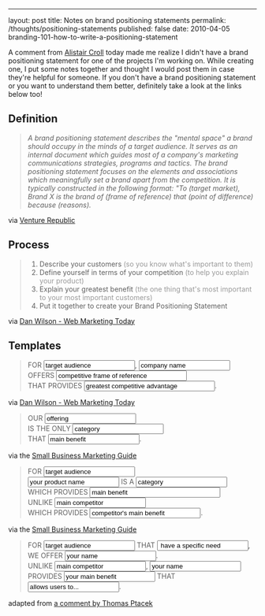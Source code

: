 ---
layout: post
title: Notes on brand positioning statements
permalink: /thoughts/positioning-statements
published: false
date: 2010-04-05
branding-101-how-to-write-a-positioning-statement
<p>A comment from <a href="http://twitter.com/acroll">Alistair Croll</a> today made me realize I didn't have a brand positioning statement for one of the projects I'm working on. While creating one, I put some notes together and thought I would post them in case they're helpful for someone. If you don't have a brand positioning statement or you want to understand them better, definitely take a look at the links below too!</p>
<h2>Definition</h2>
<p>
<blockquote><em>A brand positioning statement describes the "mental space" a brand should occupy in the minds of a target audience. It serves as an internal document which guides most of a company's marketing communications strategies, programs and tactics. The brand positioning statement focuses on the elements and associations which meaningfully set a brand apart from the competition. It is typically constructed in the following format: "To (target market), Brand X is the brand of (frame of reference) that (point of difference) because (reasons).</em></blockquote>
<span class="graphic-subtext">via <a href="http://www.venturerepublic.com/resources/brand_glossary.asp">Venture Republic</a></span>
</p>
<h2>Process</h2>
<p>
<blockquote>
  <ol>
    <li>Describe your customers <span style="color: #999">(so you know what's important to them)</span></li>
    <li>Define yourself in terms of your competition <span style="color: #999">(to help you explain your product)</span></li>
    <li>Explain your greatest benefit <span style="color: #999">(the one thing that's most important to your most important customers)</span></li>
    <li>Put it together to create your Brand Positioning Statement</li>
  </ol>
</blockquote>
<span class="graphic-subtext">via <a href="http://www.wilsonweb.com/tools/danwilson-positioning-statement.htm">Dan Wilson - Web Marketing Today</a></span>
</p>
<h2>Templates</h2>
<p>
<blockquote>
  <span>
    FOR <input class="lite" name="" value="target audience">,
    <input class="lite" name="" value="company name"><br>
    OFFERS <input class="lite" size="30" value="competitive frame of reference" /><br>
    THAT PROVIDES <input class="lite" size="30" value="greatest competitive advantage">.
  </span>
</blockquote>
<span class="graphic-subtext">via <a href="http://www.wilsonweb.com/tools/danwilson-positioning-statement.htm">Dan Wilson - Web Marketing Today</a></span>
</p>
<p>
<blockquote>
  <span>
    OUR <input class="lite" name="" value="offering"><br>
    IS THE ONLY <input class="lite" name="" value="category"><br>
    THAT <input class="lite" name="" value="main benefit">.
  </span>
</blockquote>
<span class="graphic-subtext">via the <a href="http://www.smbmarketingguide.com/brand-strategy/branding-101-how-to-write-a-positioning-statement/">Small Business Marketing Guide</a></span>
</p>
<p>
<blockquote>
<span>
  FOR <input class="lite" name="" value="target audience"/><br>
  <input class="lite" name="" value="your product name">
  IS A  <input class="lite" name="" value="category"><br>
  WHICH PROVIDES <input class="lite" size="30" value="main benefit" /><br>
  UNLIKE <input class="lite" size="20" value="main competitor"><br>
  WHICH PROVIDES <input class="lite" size="25" value="competitor's main benefit">.
</span>
</blockquote>
<span class="graphic-subtext">via the <a href="http://www.smbmarketingguide.com/brand-strategy/branding-101-how-to-write-a-positioning-statement/">Small Business Marketing Guide</a></span>
</p>
<p>
<blockquote>
<span>
  FOR <input class="lite" name="" value="target audience">
  THAT <input class="lite" name="" value=" have a specific need">, <br>
  WE OFFER <input class="lite" name="" value="your name">. <br>
  UNLIKE <input class="lite" name="" value="main competitor">,
  <input class="lite" name="" value="your name"> PROVIDES
  <input class="lite" name="" value="your main benefit">
  THAT <input class="lite" name="" value="allows users to...">.
</span>
</blockquote>
<span class="graphic-subtext">adapted from <a href="http://news.ycombinator.com/item?id=360069">a comment by Thomas Ptacek</a></span>
</p>
